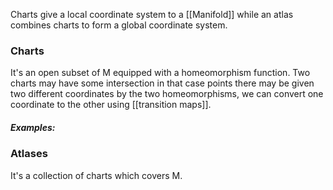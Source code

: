 Charts give a local coordinate system to a [[Manifold]] while an atlas combines charts to form a global coordinate system.

### Charts
It's an open subset of M equipped with a homeomorphism function. Two charts may have some intersection in that case points there may be given two different coordinates by the two homeomorphisms, we can convert one coordinate to the other using [[transition maps]].

##### Examples: 

### Atlases
It's a collection of charts which covers M.